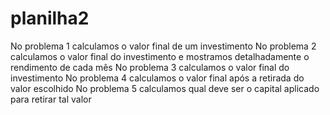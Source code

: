 # planilha2

No problema 1 calculamos o valor final de um investimento
No problema 2 calculamos o valor final do investimento e mostramos detalhadamente o rendimento de cada mês
No problema 3 calculamos o valor final do investimento
No problema 4 calculamos o valor final após a retirada do valor escolhido
No problema 5 calculamos qual deve ser o capital aplicado para retirar tal valor
